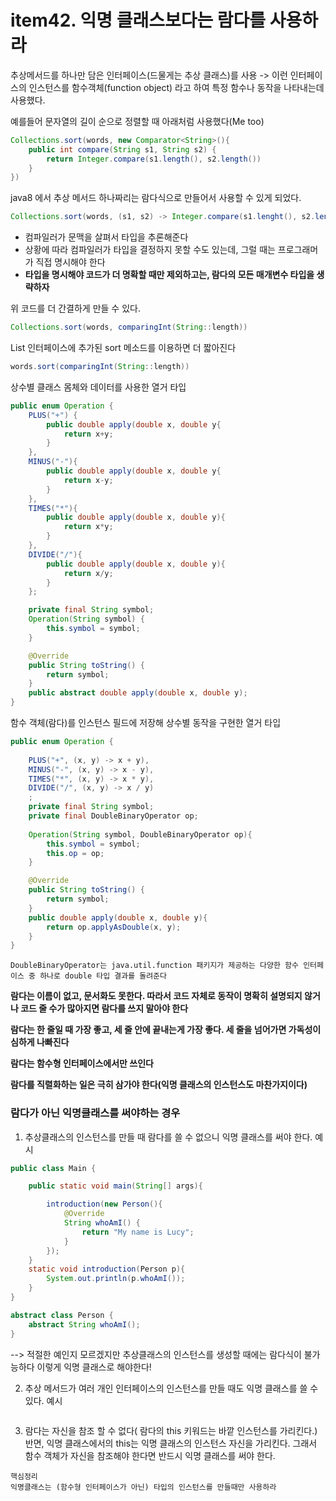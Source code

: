 # item42. 익명 클래스보다는 람다를 사용하라

추상메서드를 하나만 담은 인터페이스(드물게는 추상 클래스)를 사용 
-> 이런 인터페이스의 인스턴스를 함수객체(function object) 라고 하여 특정 함수나 동작을 나타내는데 사용했다. 

예를들어 문자열의 길이 순으로 정렬할 때 아래처럼 사용했다(Me too)
```java
Collections.sort(words, new Comparator<String>(){
    public int compare(String s1, String s2) {
        return Integer.compare(s1.length(), s2.length())
    }
})
```

java8 에서 추상 메서드 하나짜리는 람다식으로 만들어서 사용할 수 있게 되었다. 

```java
Collections.sort(words, (s1, s2) -> Integer.compare(s1.lenght(), s2.length()))
```
- 컴파일러가 문맥을 살펴서 타입을 추론해준다 
- 상황에 따라 컴파일러가 타입을 결정하지 못할 수도 있는데, 그럴 때는 프로그래머가 직접 명시해야 한다 
- **타입을 명시해야 코드가 더 명확할 때만 제외하고는, 람다의 모든 매개변수 타입을 생략하자**


위 코드를 더 간결하게 만들 수 있다. 
```java
Collections.sort(words, comparingInt(String::length))
```

List 인터페이스에 추가된 sort 메소드를 이용하면 더 짧아진다 
```java
words.sort(comparingInt(String::length))
```

상수별 클래스 몸체와 데이터를 사용한 열거 타입
```java
public enum Operation {
    PLUS("+") {
        public double apply(double x, double y{
            return x+y;
        }
    },
    MINUS("-"){
        public double apply(double x, double y{
            return x-y;
        }
    },
    TIMES("*"){
        public double apply(double x, double y){
            return x*y;
        }
    }, 
    DIVIDE("/"){
        public double apply(double x, double y){
            return x/y;
        }
    };

    private final String symbol; 
    Operation(String symbol) { 
        this.symbol = symbol;
    }

    @Override 
    public String toString() {
        return symbol; 
    }
    public abstract double apply(double x, double y);
}
```

함수 객체(람다)를 인스턴스 필드에 저장해 상수별 동작을 구현한 열거 타입
```java
public enum Operation {
   
    PLUS("+", (x, y) -> x + y), 
    MINUS("-", (x, y) -> x - y),
    TIMES("*", (x, y) -> x * y), 
    DIVIDE("/", (x, y) -> x / y)
    ;
    private final String symbol;
    private final DoubleBinaryOperator op;
    
    Operation(String symbol, DoubleBinaryOperator op){
        this.symbol = symbol;
        this.op = op;
    }

    @Override
    public String toString() {
        return symbol;
    }
    public double apply(double x, double y){
        return op.applyAsDouble(x, y);
    }
}
```
```
DoubleBinaryOperator는 java.util.function 패키지가 제공하는 다양한 함수 인터페이스 중 하나로 double 타입 결과를 돌려준다
```

**람다는 이름이 없고, 문서화도 못한다. 따라서 코드 자체로 동작이 명확히 설명되지 않거나 코드 줄 수가 많아지면 람다를 쓰지 말아야 한다**

**람다는 한 줄일 때 가장 좋고, 세 줄 안에 끝내는게 가장 좋다. 세 줄을 넘어가면 가독성이 심하게 나빠진다**

**람다는 함수형 인터페이스에서만 쓰인다**

**람다를 직렬화하는 일은 극히 삼가야 한다(익명 클래스의 인스턴스도 마찬가지이다)**

### 람다가 아닌 익명클래스를 써야하는 경우
1. 추상클래스의 인스턴스를 만들 때 람다를 쓸 수 없으니 익명 클래스를 써야 한다.
예시 
```java
public class Main {

    public static void main(String[] args){

        introduction(new Person(){
            @Override
            String whoAmI() {
                return "My name is Lucy";
            }
        });
    }
    static void introduction(Person p){
        System.out.println(p.whoAmI());
    }
}

abstract class Person {
    abstract String whoAmI();
}
```
--> 적절한 예인지 모르겠지만 추상클래스의 인스턴스를 생성할 때에는 람다식이 불가능하다 이렇게 익명 클래스로 해야한다!

2. 추상 메서드가 여러 개인 인터페이스의 인스턴스를 만들 때도 익명 클래스를 쓸 수 있다. 
예시
```java

```
3. 람다는 자신을 참조 할 수 없다( 람다의 this 키워드는 바깥 인스턴스를 가리킨다.) 반면, 익명 클래스에서의 this는 익명 클래스의 인스턴스 자신을 가리킨다. 그래서 함수 객체가 자신을 참조해야 한다면 반드시 익명 클래스를 써야 한다.


```
핵심정리 
익명클래스는 (함수형 인터페이스가 아닌) 타입의 인스턴스를 만들때만 사용하라
```
